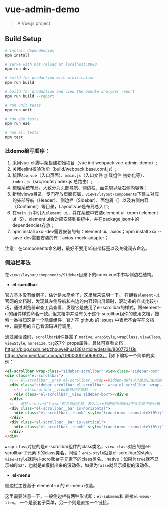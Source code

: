 # vue-admin-demo

> A Vue.js project

## Build Setup

``` bash
# install dependencies
npm install

# serve with hot reload at localhost:8080
npm run dev

# build for production with minification
npm run build

# build for production and view the bundle analyzer report
npm run build --report

# run unit tests
npm run unit

# run e2e tests
npm run e2e

# run all tests
npm test
```


### 此demo编写顺序：
1. 采用vue-cli脚手架搭建初始项目（vue init webpack vue-admin-demo）;
2. 关闭eslint校验功能（build/webpack.base.conf.js）;
3. 梳理``App.vue``（入口页面）、``main.js``（入口文件 加载组件 初始化等）、``index.js``（src/router/index.js 总路由）;
4. 梳理系统布局，大致分为头部导航、侧边栏、面包屑以及右侧内容等；
5. 新增views目录，专门存放页面布局，``views/layout/components``下建立对应的头部导航（Header）、侧边栏（Sidebar）、面包屑（）以及右侧内容（Container）等目录，Layout.vue是布局总入口;
6. 在``main.js``中引入``element ui``，并在系统中安装element ui（npm i element-ui -S），element ui会对应安装到系统中，并在package.json中的dependencies存放；
7. npm install xxx -dev需要安装的有：element ui、axios；npm install xxx --save-dev需要安装的有：axios-mock-adapter；

注意：在components命名时，最好不要用h5自带标签以及关键词去命名。

### 侧边栏写法

在``views/layout/components/Sidebar``目录下的index.vue中书写侧边栏结构。

- **el-scrollbar**: 

官方基本没有给例子，估计是太简单了，这里我来说明一下。
在翻看``element-ui``官网的文档时，发现其左侧导航和右边的内容超出屏幕时，滚动条的样式比较小巧，通过浏览器审查工具查看，发现它是使用了el-scrollbar的样式，跟element-ui的组件样式命名一致。但文档中并没有关于这个 scrollbar组件的使用文档，搜索一番得知这是一个隐藏组件，官方在 github 的 issues 中表示不会写在文档中，需要用的自己看源码进行调用。

通过阅读源码，``scrollbar``组件暴露了 ``native``, ``wrapStyle``, ``wrapClass``, ``viewClass``, ``viewStyle``, ``noresize``, ``tag``这7个 props属性。具体可查看文档：https://blog.csdn.net/zhouweihua138/article/details/80077311和https://segmentfault.com/a/1190000015068613。

如下编写一个简单的实例：

```HTML
<el-scrollbar wrap-class="sidebar-scrollbar" view-class="sidebar-box" :native="false"></el-scrollbar>最终形成的样子是：
<div class="el-scrollbar">
  <!-- el-scrollbar__wrap el-scrollbar__wrap--hidden-default是自己生成的 -->
  <div class="sidebar-scrollbar el-scrollbar__wrap el-scrollbar__wrap--hidden-default">
    <!-- el-scrollbar__view是自己生成的 -->
    <div class="el-scrollbar__view sidebar-box"></div>s
  </div>
  <!-- 属性:native="false"时会自动生成，若为ture则使用系统默认不会生成下面代码 -->
  <div class="el-scrollbar__bar is-horizontal">
    <div class="el-scrollbar__thumb" style="transform: translateX(0%);"></div>
  </div>
  <div class="el-scrollbar__bar is-vertical">
    <div class="el-scrollbar__thumb" style="transform: translateY(0%);"></div>
  </div>
</div>
```
``wrap-class``对应的是el-scrollbar组件的class类名，``view-class``对应的是el-scrollbar子元素下的class类名，同理：``wrap-style``就是el-scrollbar的style，``view-style``就是el-scrollbar子元素下的class类名。:native：如果为``true``就不显示el的bar，也就是el模拟出来的滚动条，如果为``false``就显示模拟的滚动条。

- **el-menu**

侧边栏主要基于 element-ui 的 el-menu 改造。

这里需要注意一下，一般侧边栏有两种形式即：``el-submenu``和 直接``el-menu-item``。 一个是嵌套子菜单，另一个则是直接一个链接。
